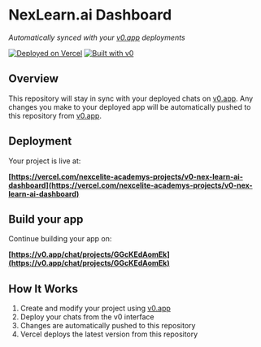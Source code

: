 # NexLearn.ai Dashboard

*Automatically synced with your [v0.app](https://v0.app) deployments*

[![Deployed on Vercel](https://img.shields.io/badge/Deployed%20on-Vercel-black?style=for-the-badge&logo=vercel)](https://vercel.com/nexcelite-academys-projects/v0-nex-learn-ai-dashboard)
[![Built with v0](https://img.shields.io/badge/Built%20with-v0.app-black?style=for-the-badge)](https://v0.app/chat/projects/GGcKEdAomEk)

## Overview

This repository will stay in sync with your deployed chats on [v0.app](https://v0.app).
Any changes you make to your deployed app will be automatically pushed to this repository from [v0.app](https://v0.app).

## Deployment

Your project is live at:

**[https://vercel.com/nexcelite-academys-projects/v0-nex-learn-ai-dashboard](https://vercel.com/nexcelite-academys-projects/v0-nex-learn-ai-dashboard)**

## Build your app

Continue building your app on:

**[https://v0.app/chat/projects/GGcKEdAomEk](https://v0.app/chat/projects/GGcKEdAomEk)**

## How It Works

1. Create and modify your project using [v0.app](https://v0.app)
2. Deploy your chats from the v0 interface
3. Changes are automatically pushed to this repository
4. Vercel deploys the latest version from this repository